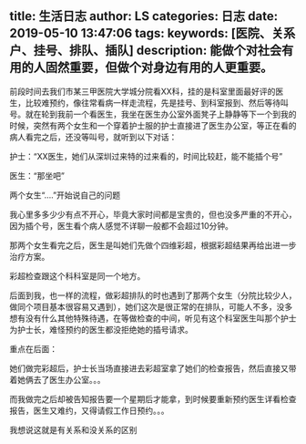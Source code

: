 title: 生活日志
author: LS
categories: 日志
date: 2019-05-10 13:47:06
tags:
keywords: [医院、关系户、挂号、排队、插队]
description: 能做个对社会有用的人固然重要，但做个对身边有用的人更重要。
---
前段时间去我们市某三甲医院大学城分院看XX科，挂的是科室里面最好评的医生，比较难预约，像往常看病一样走流程，先是挂号、到科室报到、然后等待叫号。就在轮到我前一个看医生，我坐在医生办公室外面凳子上静静等下一个到我的时候，突然有两个女生和一个穿着护士服的护士直接进了医生办公室，等正在看的病人看完之后，还没等叫号，就听到以下对话：

护士：“XX医生，她们从深圳过来特的过来看的，时间比较赶，能不能插个号”

医生：“那坐吧”

两个女生“….”开始说自己的问题

我心里多多少少有点不开心，毕竟大家时间都是宝贵的，但也没多严重的不开心，因为插个号，医生看个病人感觉不详聊一般都不会超过10分钟。

那两个女生看完之后，医生是叫她们先做个四维彩超，根据彩超结果再给出进一步治疗方案。

彩超检查跟这个科科室是同一个地方。

后面到我，也一样的流程，做彩超排队的时也遇到了那两个女生（分院比较少人，做同个项目基本很容易又遇到），她们这次是很正常的在排队，可能人不多，没多想有没有什么其他特殊待遇，在等做检查的中间，听见有这个科室医生叫那个护士为护士长，难怪预约的医生都没拒绝她的插号请求。

重点在后面：

她们做完彩超后，护士长当场直接进去彩超室拿了她们的检查报告，然后直接又带着她俩去了医生办公室。。。

而我做完之后却被告知报告要一个星期后才能拿，到时候要重新预约医生详看检查报告，医生又难约，又得请假工作日预约。。。

我想说这就是有关系和没关系的区别